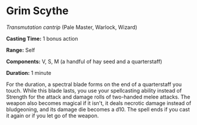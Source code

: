 # Grim Scythe
*Transmutation cantrip* (Pale Master, Warlock, Wizard)

**Casting Time:** 1 bonus action

**Range:** Self

**Components:** V, S, M (a handful of hay seed and a quarterstaff)

**Duration:** 1 minute

For the duration, a spectral blade forms on the end of a quarterstaff you touch. While this blade lasts, you use your spellcasting ability instead of Strength for the attack and damage rolls of two-handed melee attacks. The weapon also becomes magical if it isn't, it deals necrotic damage instead of bludgeoning, and its damage die becomes a d10. The spell ends if you cast it again or if you let go of the weapon.
